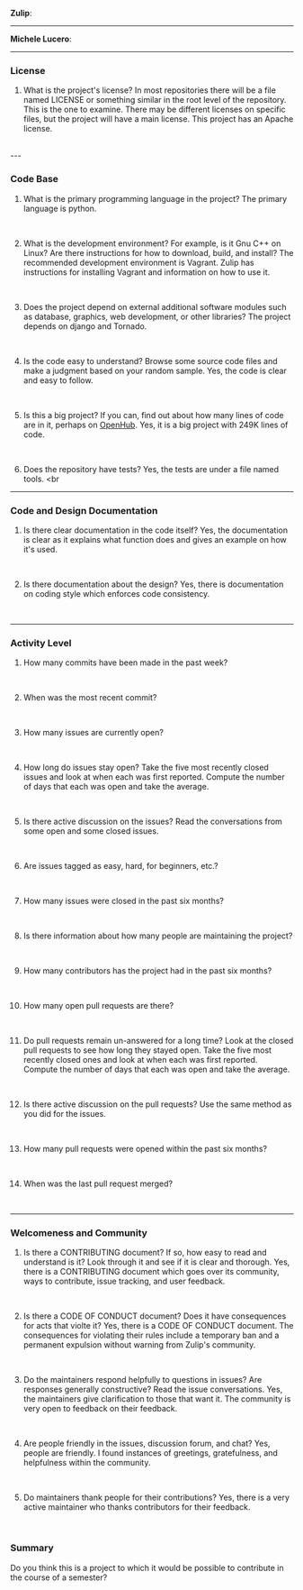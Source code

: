 **Zulip**:


---

**Michele Lucero**:


---


### License

1. What is the project's license?
In most repositories there will be a file named LICENSE or something similar in
the root level of the repository. This is the one to examine. There may be
different licenses on specific files, but the project will have a main license.
This project has an Apache license.
<br>
---

### Code Base


1. What is the primary programming language in the project?
The primary language is python.
<br>

2. What is the development environment? For example, is it Gnu C++ on Linux?
Are there instructions for how to download, build, and install?
The recommended development environment is Vagrant. Zulip has instructions for installing Vagrant and information on how to use it.
<br>

3. Does the project depend on external additional software modules such as
database,  graphics, web development, or other libraries?
The project depends on django and Tornado.
<br>

4. Is the code easy to understand? Browse some source code files and make
a judgment based on your random sample.
Yes, the code is clear and easy to follow.
<br>

5. Is this a big project? If you can, find out about how many lines of code
are in it, perhaps on [OpenHub](https://www.openhub.net/).
Yes, it is a big project with 249K lines of code.
<br>

6. Does the repository have tests?
Yes, the tests are under a file named tools.
<br

---

### Code and Design Documentation
1. Is there clear documentation in the code itself?
Yes, the documentation is clear as it explains what function does and gives an example on how it's used.
<br>


2. Is there documentation about the design?
Yes, there is documentation on coding style which enforces code consistency.
<br>


---


### Activity Level


1. How many commits have been made in the past week?
<br>

2. When was the most recent commit?
<br>

3. How many issues are currently open?
<br>

4. How long do issues stay open?
Take the five most recently closed issues and look at when each was first reported.
Compute the number of days that each was open and take the average.
<br>

5. Is there active discussion on the issues?
Read the conversations from some open and some closed issues.
<br>

6. Are issues tagged as easy, hard, for beginners, etc.?
<br>

7. How many issues were closed in the past six months?
<br>


8. Is there information about how many people are maintaining the project?
<br>

9. How many contributors has the project had in the past six months?
<br>


10. How many open pull requests are there?
<br>

11. Do pull requests remain un-answered for a long time?
Look at the closed pull requests to see how long they stayed open.
Take the five most recently closed ones and look at when each was first reported.
Compute the number of days that each was open and take the average.
<br>

12. Is there active discussion on the pull requests?
Use the same method as you did for the issues.
<br>

13. How many pull requests were opened within the past six months?
<br>


14. When was the last  pull request  merged?
<br>

---
### Welcomeness and Community

1. Is there a CONTRIBUTING document? If so, how easy to read and understand is it?
Look through it and see if it is clear and thorough.
Yes, there is a CONTRIBUTING document which goes over its community, ways to contribute, issue tracking, and user feedback.
<br>

2. Is there a CODE OF CONDUCT document? Does it have consequences for acts that
violte it?
Yes, there is a CODE OF CONDUCT document. The consequences for violating their rules include a temporary ban and a permanent expulsion without warning from Zulip's community.
<br>

3. Do the maintainers respond helpfully to questions in issues?
Are responses generally constructive?
Read the issue conversations.
Yes, the maintainers give clarification to those that want it. The community is very open to feedback on their feedback.
<br>

4. Are people friendly in the issues, discussion forum, and chat?
Yes, people are friendly. I found instances of greetings, gratefulness, and helpfulness within the community.
<br>

5. Do maintainers thank people for their contributions?
Yes, there is a very active maintainer who thanks contributors for their feedback.
<br>

### Summary
Do you think  this is a project to which it would be possible to contribute in the
course of a semester?
